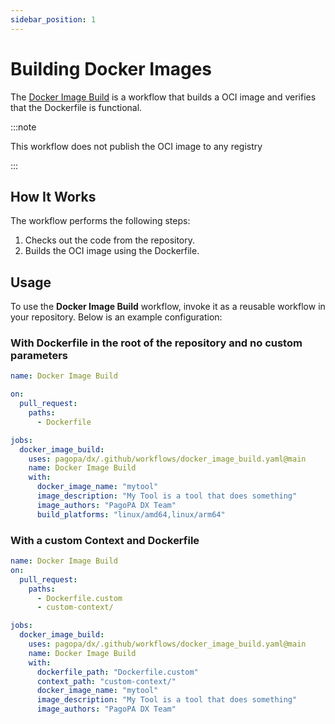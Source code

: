 ```yaml
---
sidebar_position: 1
---
```


# Building Docker Images

The
[Docker Image Build](https://github.com/pagopa/dx/blob/main/.github/workflows/docker_image_build.yaml)
is a workflow that builds a OCI image and verifies that the Dockerfile is
functional.

:::note

This workflow does not publish the OCI image to any registry

:::

## How It Works

The workflow performs the following steps:

1. Checks out the code from the repository.
2. Builds the OCI image using the Dockerfile.

## Usage

To use the **Docker Image Build** workflow, invoke it as a reusable workflow in
your repository. Below is an example configuration:

### With Dockerfile in the root of the repository and no custom parameters

```yaml
name: Docker Image Build

on:
  pull_request:
    paths:
      - Dockerfile

jobs:
  docker_image_build:
    uses: pagopa/dx/.github/workflows/docker_image_build.yaml@main
    name: Docker Image Build
    with:
      docker_image_name: "mytool"
      image_description: "My Tool is a tool that does something"
      image_authors: "PagoPA DX Team"
      build_platforms: "linux/amd64,linux/arm64"
```

### With a custom Context and Dockerfile

```yaml
name: Docker Image Build
on:
  pull_request:
    paths:
      - Dockerfile.custom
      - custom-context/

jobs:
  docker_image_build:
    uses: pagopa/dx/.github/workflows/docker_image_build.yaml@main
    name: Docker Image Build
    with:
      dockerfile_path: "Dockerfile.custom"
      context_path: "custom-context/"
      docker_image_name: "mytool"
      image_description: "My Tool is a tool that does something"
      image_authors: "PagoPA DX Team"
```
